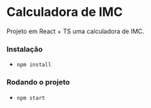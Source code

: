 # Calculadora de IMC

Projeto em React + TS
uma calculadora de IMC.

### Instalação
- `npm install`

### Rodando o projeto
- `npm start`